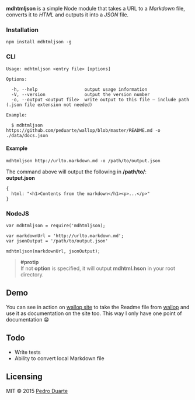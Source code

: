 **mdhtmljson** is a simple Node module that takes a URL to a *Markdown* file, converts it to *HTML* and outputs it into a *JSON* file.

### Installation
```
npm install mdhtmljson -g
```

### CLI
```
Usage: mdhtmljson <entry file> [options]

Options:

  -h, --help                  output usage information
  -V, --version               output the version number
  -o, --output <output file>  write output to this file – include path (.json file extension not needed)

Example:

  $ mdhtmljson https://github.com/peduarte/wallop/blob/master/README.md -o ./data/docs.json
```

#### Example
```
mdhtmljson http://urlto.markdown.md -o /path/to/output.json
```
The command above will output the following in **/path/to/**:<br>
**output.json**
```
{
  html: "<h1>Contents from the markdown</h1><p>...</p>"
}
```

### NodeJS
```
var mdhtmljson = require('mdhtmljson);

var markdownUrl = 'http://urlto.markdown.md';
var jsonOutput = '/path/to/output.json'

mdhtmljson(markdownUrl, jsonOutput);
```

> **#protip**<br>
> If not **option** is specified, it will output **mdhtml.hson** in your root directory.

## Demo
You can see in action on [wallop site](https://github.com/peduarte/wallop-site) to take the Readme file from [wallop](https://github.com/peduarte/wallop) and use it as documentation on the site too. This way I only have one point of documentation 😁

## Todo
- Write tests
- Ability to convert local Markdown file

## Licensing
MIT © 2015 [Pedro Duarte](http://pedroduarte.me)


